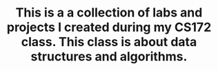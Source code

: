 <h1 align="center">
  This is a a collection of labs and projects I created during my CS172 class. This class is about data structures and algorithms.
</h1>
